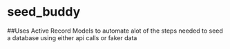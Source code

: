 # seed_buddy

##Uses Active Record Models to automate alot of the steps needed to seed a database using either api calls or faker data
